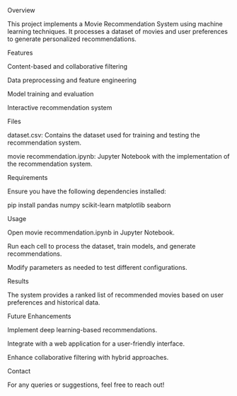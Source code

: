 Overview

This project implements a Movie Recommendation System using machine learning techniques. It processes a dataset of movies and user preferences to generate personalized recommendations.

Features

Content-based and collaborative filtering

Data preprocessing and feature engineering

Model training and evaluation

Interactive recommendation system

Files

dataset.csv: Contains the dataset used for training and testing the recommendation system.

movie recommendation.ipynb: Jupyter Notebook with the implementation of the recommendation system.

Requirements

Ensure you have the following dependencies installed:

pip install pandas numpy scikit-learn matplotlib seaborn

Usage

Open movie recommendation.ipynb in Jupyter Notebook.

Run each cell to process the dataset, train models, and generate recommendations.

Modify parameters as needed to test different configurations.

Results

The system provides a ranked list of recommended movies based on user preferences and historical data.

Future Enhancements

Implement deep learning-based recommendations.

Integrate with a web application for a user-friendly interface.

Enhance collaborative filtering with hybrid approaches.

Contact

For any queries or suggestions, feel free to reach out!

